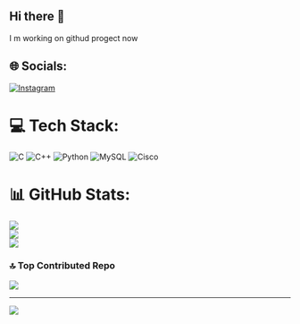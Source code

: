 ## Hi there 👋
I m working on githud progect now

<!--
**SSEGUJJA/SSEGUJJA** is a ✨ _special_ ✨ repository because its `README.md` (this file) appears on your GitHub profile.

Here are some ideas to get you started:

- 🔭 I’m currently working on ...
- 🌱 I’m currently learning ...
- 👯 I’m looking to collaborate on ...
- 🤔 I’m looking for help with ...
- 💬 Ask me about ...
- 📫 How to reach me: ...
- 😄 Pronouns: ...
- ⚡ Fun fact: ...
-->

## 🌐 Socials:
[![Instagram](https://img.shields.io/badge/Instagram-%23E4405F.svg?logo=Instagram&logoColor=white)](https://instagram.com/www.) 

# 💻 Tech Stack:
![C](https://img.shields.io/badge/c-%2300599C.svg?style=for-the-badge&logo=c&logoColor=white) ![C++](https://img.shields.io/badge/c++-%2300599C.svg?style=for-the-badge&logo=c%2B%2B&logoColor=white) ![Python](https://img.shields.io/badge/python-3670A0?style=for-the-badge&logo=python&logoColor=ffdd54) ![MySQL](https://img.shields.io/badge/mysql-4479A1.svg?style=for-the-badge&logo=mysql&logoColor=white) ![Cisco](https://img.shields.io/badge/cisco-%23049fd9.svg?style=for-the-badge&logo=cisco&logoColor=black)
# 📊 GitHub Stats:
![](https://github-readme-stats.vercel.app/api?username=SSEGUJJA&theme=dark&hide_border=false&include_all_commits=true&count_private=true)<br/>
![](https://nirzak-streak-stats.vercel.app/?user=SSEGUJJA&theme=dark&hide_border=false)<br/>
![](https://github-readme-stats.vercel.app/api/top-langs/?username=SSEGUJJA&theme=dark&hide_border=false&include_all_commits=true&count_private=true&layout=compact)

### 🔝 Top Contributed Repo
![](https://github-contributor-stats.vercel.app/api?username=SSEGUJJA&limit=5&theme=dark&combine_all_yearly_contributions=true)

---
[![](https://visitcount.itsvg.in/api?id=SSEGUJJA&icon=0&color=3)](https://visitcount.itsvg.in)

<!-- Proudly created with GPRM ( https://gprm.itsvg.in ) -->

